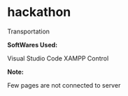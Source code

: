 # hackathon
Transportation

**SoftWares Used:**

Visual Studio Code
XAMPP Control

**Note:**

Few pages are not connected to server
